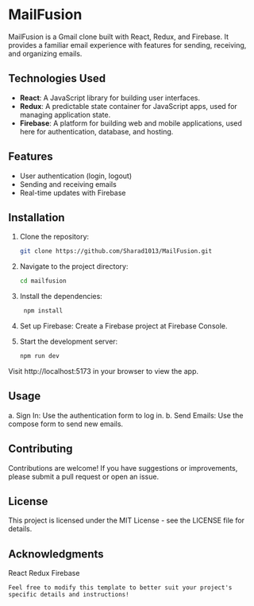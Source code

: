 # MailFusion

MailFusion is a Gmail clone built with React, Redux, and Firebase. It provides a familiar email experience with features for sending, receiving, and organizing emails.

## Technologies Used

- **React**: A JavaScript library for building user interfaces.
- **Redux**: A predictable state container for JavaScript apps, used for managing application state.
- **Firebase**: A platform for building web and mobile applications, used here for authentication, database, and hosting.

## Features

- User authentication (login, logout)
- Sending and receiving emails
- Real-time updates with Firebase

## Installation

1. Clone the repository:

   ```bash
   git clone https://github.com/Sharad1013/MailFusion.git

2. Navigate to the project directory:
   ```bash
   cd mailfusion

3. Install the dependencies:
   ```bash
    npm install

4. Set up Firebase:
  Create a Firebase project at Firebase Console.

5. Start the development server:
   ```bash
   npm run dev
Visit http://localhost:5173 in your browser to view the app.

## Usage
  a. Sign In: Use the authentication form to log in.
  b. Send Emails: Use the compose form to send new emails.

## Contributing
  Contributions are welcome! If you have suggestions or improvements, please submit a pull request or open an issue.

## License
  This project is licensed under the MIT License - see the LICENSE file for details.


## Acknowledgments
  React
  Redux
  Firebase

```vbnet
Feel free to modify this template to better suit your project's specific details and instructions!

